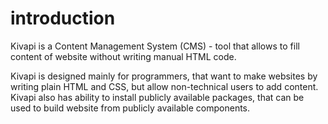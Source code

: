# introduction

Kivapi is a Content Management System (CMS) - tool that allows to fill content of website without writing manual HTML
code.

Kivapi is designed mainly for programmers, that want to make websites by writing plain HTML and CSS, but allow
non-technical users to add content. Kivapi also has ability to install publicly available packages, that can be
used to build website from publicly available components.
